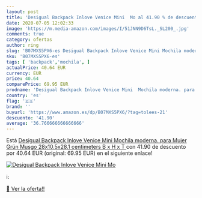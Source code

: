 ```yaml
---
layout: post
title: 'Desigual Backpack Inlove Venice Mini  Mo al 41.90 % de descuento'
date: 2020-07-05 12:02:33
image: 'https://m.media-amazon.com/images/I/51JNN9D6TsL._SL200_.jpg'
comments: true
category: ofertas
author: ring
slug: 'B07MXS5PX6-es Desigual Backpack Inlove Venice Mini Mochila moderna. para...'
sku: 'B07MXS5PX6-es'
tags: [ 'backpack','mochila', ]
actualPrice: 40.64 EUR
currency: EUR
price: 40.64
comparePrice: 69.95 EUR
prodname: 'Desigual Backpack Inlove Venice Mini  Mochila moderna. para Mujer  Grün  Musgo   28x10.5x28.1 centimeters  B x H x T '
country: 'es'
flag: '🇪🇸'
brand: ''
buyurl: 'https://www.amazon.es/dp/B07MXS5PX6/?tag=tolees-21'
descuento: '41.90'
average: '36.766666666666666'
---
```


Está [Desigual Backpack Inlove Venice Mini  Mochila moderna. para Mujer  Grün  Musgo   28x10.5x28.1 centimeters  B x H x T ](https://www.amazon.es/dp/B07MXS5PX6/?tag=tolees-21) con 41.90 de descuento por 40.64 EUR (original: 69.95 EUR) en el siguiente enlace!

[![Desigual Backpack Inlove Venice Mini  Mo](https://m.media-amazon.com/images/I/51JNN9D6TsL._SL200_.jpg)](https://www.amazon.es/dp/B07MXS5PX6/?tag=tolees-21)

ℹ️:


[🛒 Ver la oferta!!](https://www.amazon.es/dp/B07MXS5PX6/?tag=tolees-21)
